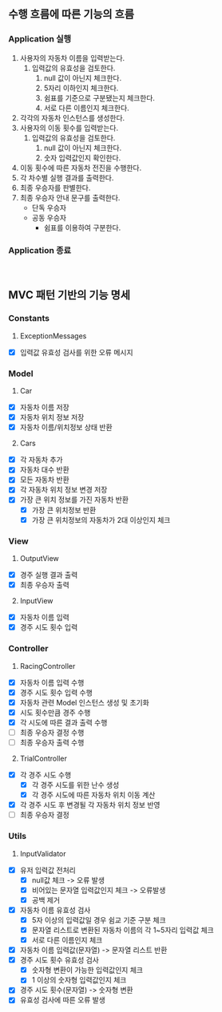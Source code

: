 ## 수행 흐름에 따른 기능의 흐름
### Application 실행
1. 사용자의 자동차 이름을 입력받는다.
   1. 입력값의 유효성을 검토한다.
      1. null 값이 아닌지 체크한다.
      2. 5자리 이하인지 체크한다.
      3. 쉼표를 기준으로 구분됐는지 체크한다.
      4. 서로 다른 이름인지 체크한다.
2. 각각의 자동차 인스턴스를 생성한다.
3. 사용자의 이동 횟수를 입력받는다.
   1. 입력값의 유효성을 검토한다.
      1. null 값이 아닌지 체크한다.
      2. 숫자 입력값인지 확인한다.
4. 이동 횟수에 따른 자동차 전진을 수행한다.
5. 각 차수별 실행 결과를 출력한다.
6. 최종 우승자를 판별한다.
7. 최종 우승자 안내 문구를 출력한다.
   * 단독 우승자
   * 공동 우승자
     * 쉼표를 이용하여 구분한다.
     
### Application 종료

<br>

## MVC 패턴 기반의 기능 명세
### Constants
1. ExceptionMessages
- [x] 입력값 유효성 검사를 위한 오류 메시지

### Model
1. Car
- [x] 자동차 이름 저장
- [x] 자동차 위치 정보 저장
- [x] 자동차 이름/위치정보 상태 반환
2. Cars
- [x] 각 자동차 추가
- [x] 자동차 대수 반환
- [x] 모든 자동차 반환
- [x] 각 자동차 위치 정보 변경 저장
- [x] 가장 큰 위치 정보를 가진 자동차 반환
  - [x] 가장 큰 위치정보 반환
  - [x] 가장 큰 위치정보의 자동차가 2대 이상인지 체크

### View
1. OutputView
- [x] 경주 실행 결과 출력
- [x] 최종 우승자 출력

2. InputView 
- [x] 자동차 이름 입력
- [x] 경주 시도 횟수 입력

### Controller
1. RacingController
- [x] 자동차 이름 입력 수행
- [x] 경주 시도 횟수 입력 수행
- [x] 자동차 관련 Model 인스턴스 생성 및 초기화
- [x] 시도 횟수만큼 경주 수행
- [x] 각 시도에 따른 결과 출력 수행
- [ ] 최종 우승자 결정 수행
- [ ] 최종 우승자 출력 수행
2. TrialController
- [x] 각 경주 시도 수행
  - [x] 각 경주 시도를 위한 난수 생성
  - [x] 각 경주 시도에 따른 자동차 위치 이동 계산
- [x] 각 경주 시도 후 변경될 각 자동차 위치 정보 반영
- [ ] 최종 우승자 결정

### Utils
1. InputValidator
- [x] 유저 입력값 전처리
  - [x] null값 체크 -> 오류 발생
  - [x] 비어있는 문자열 입력값인지 체크 -> 오류발생
  - [x] 공백 제거
- [x] 자동차 이름 유효성 검사
  - [x] 5자 이상의 입력값일 경우 쉼교 기준 구분 체크
  - [x] 문자열 리스트로 변환된 자동차 이름의 각 1~5자리 입력값 체크
  - [x] 서로 다른 이름인지 체크
- [x] 자동차 이름 입력값(문자열) -> 문자열 리스트 반환
- [x] 경주 시도 횟수 유효성 검사
  - [x] 숫자형 변환이 가능한 입력값인지 체크
  - [x] 1 이상의 숫자형 입력값인지 체크
- [x] 경주 시도 횟수(문자열) -> 숫자형 변환
- [x] 유효성 검사에 따른 오류 발생